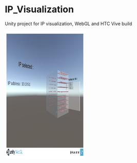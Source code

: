 # IP_Visualization

Unity project for IP visualization, WebGL and HTC Vive build

<img src="ip_visu_webGL.jpg" height="400px" width="250px" >

